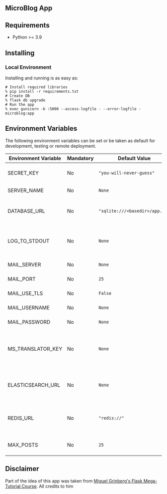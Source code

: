 ## MicroBlog App

## Requirements

- Python >= 3.9

## Installing

### Local Environment

Installing and running is as easy as:

```shell
# Install required libraries
% pip install -r requirements.txt
# Create DB
% flask db upgrade
# Run the app
% exec gunicorn -b :5000 --access-logfile - --error-logfile - microblog:app
```

## Environment Variables

The following environment variables can be set or be taken as default for development, testing or remote deployment.

| Environment Variable     | Mandatory | Default Value                    | Notes                                                              |
|--------------------------|-----------|----------------------------------|--------------------------------------------------------------------|
| SECRET_KEY               | No        | `"you-will-never-guess"`         | Used for session security                                          |
| SERVER_NAME              | No        | `None`                           | Flask server name                                                  |
| DATABASE_URL             | No        | `"sqlite:///<basedir>/app.db"`   | External DB setup. Only PostgreSQL is available                    |
| LOG_TO_STDOUT            | No        | `None`                           | Enables logging to stdout (useful for debugging)                   |
| MAIL_SERVER              | No        | `None`                           | SMTP server address                                                |
| MAIL_PORT                | No        | `25`                             | SMTP server port                                                   |
| MAIL_USE_TLS             | No        | `False`                          | Use TLS for email                                                  |
| MAIL_USERNAME            | No        | `None`                           | SMTP username                                                      |
| MAIL_PASSWORD            | No        | `None`                           | SMTP password                                                      |
| MS_TRANSLATOR_KEY        | No        | `None`                           | Microsoft Translator API key (required for es/en live translation) |
| ELASTICSEARCH_URL        | No        | `None`                           | Elasticsearch server URL. Required for search indexing             |
| REDIS_URL                | No        | `"redis://"`                     | Redis connection URL. Required for Async Tasks                     |
| MAX_POSTS                | No        | `25`                             | Number of posts per page                                           |

## Disclaimer

Part of the idea of this app was taken from [Miguel Grinberg's Flask Mega-Tutorial Course](https://blog.miguelgrinberg.com/post/the-flask-mega-tutorial-part-i-hello-world). All credits to him